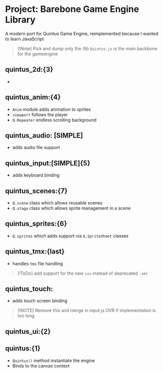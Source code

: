 # Project: Barebone Game Engine Library
A modern port for Quintus Game Engine, reimplemented because I wanted to learn JavaScript

>[!Note] Pick and dump only the /lib
> `Quintus.js` is the main backbone for the gameengine

## quintus_2d:{3}
- 
## quintus_anim:{4}
- `Anim` module adds animation to sprites
- `viewport` follows the player
- `Q.Repeater` endless scrolling background


## quintus_audio: [SIMPLE]
- adds audio file support


## quintus_input:[SIMPLE]{5}
- adds keyboard binding


## quintus_scenes:{7}
- `Q.scene` class which allows reusable scenes
- `Q.stage` class which allows sprite management in a scene


## quintus_sprites:{6}
- `Q.sprites` which adds support via `Q.SpriteSheet` classes


## quintus_tmx:{last}
- handles `tmx` file handling

>[!ToDo]
> add support for the new `csv` instead of deprecated `.xml`



## quintus_touch:
- adds touch screen binding

>[!NOTE] Remove this and merge in input.js
> OVR if implementation is too long

## quintus_ui:{2}




## quintus:{1}
- `Quintus()` method instantiate the engine
- Binds to the canvas context
